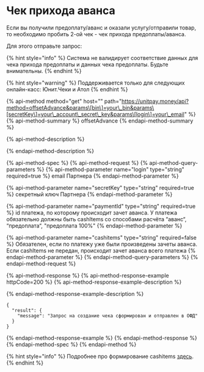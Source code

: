# Чек прихода аванса

Если вы получили предоплату/аванс и оказали услугу/отправили товар, то необходимо пробить 2-ой чек - чек прихода предоплаты/аванса. 

Для этого отправьте запрос:

{% hint style="info" %}
Система не валидирует соответствие данных для чека прихода предоплаты и данных чека предоплаты. Будьте внимательны.
{% endhint %}

{% hint style="warning" %}
Поддерживается только для следующих онлайн-касс: Юнит.Чеки и Атол
{% endhint %}

{% api-method method="get" host="" path="https://unitpay.money/api?method=offsetAdvance&params\[bin\]=your\_bin&params\[secretKey\]=your\_account\_secret\_key&params\[login\]=your\_email" %}
{% api-method-summary %}
offsetAdvance
{% endapi-method-summary %}

{% api-method-description %}

{% endapi-method-description %}

{% api-method-spec %}
{% api-method-request %}
{% api-method-query-parameters %}
{% api-method-parameter name="login" type="string" required=true %}
email Партнера
{% endapi-method-parameter %}

{% api-method-parameter name="secretKey" type="string" required=true %}
секретный ключ Партнера
{% endapi-method-parameter %}

{% api-method-parameter name="paymentId" type="string" required=true %}
id платежа, по которому происходит зачет аванса. У платежа обязательно должны быть cashItems со способами расчёта “аванс“, “предоплата“, "предоплата 100%"
{% endapi-method-parameter %}

{% api-method-parameter name="cashitems" type="string" required=false %}
Обязателен, если по платежу уже были произведены зачеты аванса. Если cashItems не передан, происходит зачет аванса всего платежа
{% endapi-method-parameter %}
{% endapi-method-query-parameters %}
{% endapi-method-request %}

{% api-method-response %}
{% api-method-response-example httpCode=200 %}
{% api-method-response-example-description %}

{% endapi-method-response-example-description %}

```
{
  "result": {
    "message": "Запрос на создание чека сформирован и отправлен в ОФД"
  }
}
```
{% endapi-method-response-example %}
{% endapi-method-response %}
{% endapi-method-spec %}
{% endapi-method %}

{% hint style="info" %}
Подробнее про формирование  cashitems [здесь](receipt_parameters.md).
{% endhint %}

